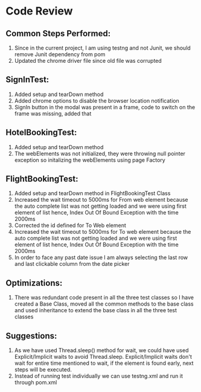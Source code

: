 # Code Review

Common Steps Performed:
---------------------------------
1. Since in the current project, I am using testng and not Junit, we should remove Junit dependency from pom
2. Updated the chrome driver file since old file was corrupted

SignInTest:
---------------------------------
1. Added setup and tearDown method
2. Added chrome options to disable the browser location notification
3. SignIn button in the modal was present in a frame, code to switch on the frame was missing, added that

HotelBookingTest:
---------------------------------
1. Added setup and tearDown method
2. The webElements was not initialized, they were throwing null pointer exception so initalizing the webElements using page Factory

FlightBookingTest:
---------------------------------
1. Added setup and tearDown method in FlightBookingTest Class
2. Increased the wait timeout to 5000ms for From web element because the auto complete list was not getting loaded and we were using first element of list hence, Index Out Of Bound Exception with the time 2000ms
3. Corrected the id defined for To Web element
4. Increased the wait timeout to 5000ms for To web element because the auto complete list was not getting loaded and we were using first element of list hence, Index Out Of Bound Exception with the time 2000ms
5. In order to face any past date issue I am always selecting the last row and last clickable column from the date picker

Optimizations:
---------------------------------
1. There was redundant code present in all the three test classes so I have created a Base Class, moved all the common methods to the base class and used inheritance to extend the base class in all the three test classes

Suggestions:
---------------------------------
1. As we have used Thread.sleep() method for wait, we could have used Explicit/Implicit waits to avoid Thread.sleep. Explicit/Implicit waits don't wait for entire time mentioned to wait, if the element is found early, next steps will be executed.
2. Instead of running test individually we can use testng.xml and run it through pom.xml